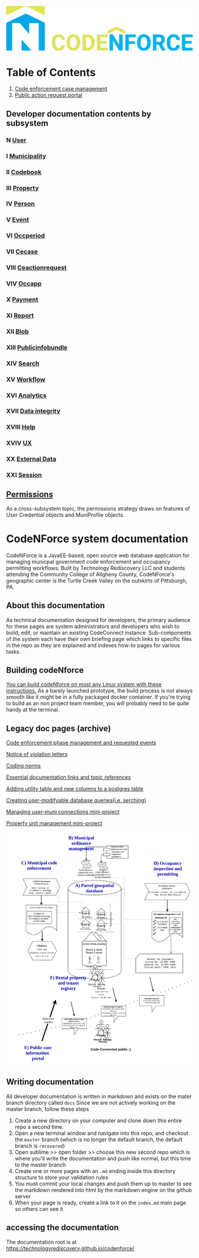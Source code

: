 ![codeNforce logo](img/Logo-N_public.png)

# Table of Contents

1. [Code enforcement case management](case/casescreen.md)
2. [Public action request portal](public/cears.md)


## Developer documentation contents by subsystem

### N [User](ss_User.md)
### I [Municipality](ss_Municipality.md)
### II [Codebook](ss_Codebook.md)
### III [Property](ss_Property.md)
### IV [Person](ss_Person.md)
### V [Event](ss_Event.md)
### VI [Occperiod](ss_Occperiod.md)
### VII [Cecase](ss_Cecase.md)
### VIII [Ceactionrequest](ss_Ceactionrequest.md)
### VIV [Occapp](ss_Occapp.md)
### X [Payment](ss_Payment.md)
### XI [Report](ss_Report.md)
### XII [Blob](ss_Blob.md)
### XIII [Publicinfobundle](ss_Publicinfobundle.md)
### XIV [Search](ss_Search.md)
### XV [Workflow](ss_Workflow.md)
### XVI [Analytics](ss_analytics.md)
### XVII [Data integrity](ss_dataintegrity.md)
### XVIII [Help](ss_help.md)
### XVIV [UX](ss_ux.md)
### XX [External Data](ss_externaldata.md)
### XXI [Session](ss_session.md)

## [Permissions](permissions.md)
As a cross-subsystem topic, the permissions strategy draws on features of User Credential objects and MuniProfile objects.


# CodeNForce system documentation
CodeNForce is a JavaEE-based, open source web database application for managing municpal government code enforcement and occupancy permitting workflows. Built by Technology Rediscovery LLC and students attending the Community College of Allgheny County, CodeNForce's geographic center is the Turtle Creek Valley on the outskirts of Pittsburgh, PA.

## About this documentation
As technical documentation designed for developers, the primary audience for these pages are system administrators and developers who wish to build, edit, or maintain an existing CodeConnect instance. Sub-components of the system each have their own briefing page which links to specific files in the repo as they are explained and indexes how-to pages for various tasks. 

## Building codeNforce
[You can build codeNforce on most any Linux system with these instructions.](buildingcc/buildsteps.md) As a barely launched prototype, the build process is not always smooth like it might be in a fully packaged docker container. If you're trying to build as an non project team member, you will probably need to be quite handy at the terminal.

## Legacy doc pages (archive)

[Code enforcement phase management and requested events](cecasephases.md)

[Notice of violation letters](novs.md)

[Coding norms](codingNorms.md)

[Essential documentation links and topic references](references.md)

[Adding utility table and new columns to a postgres table](pg-add-table-columns.md)

[Creating user-modifyable database queries(i.e. serching)](searching.md)

[Managing user-muni connections mini-project](muni-user-project.md)

[Property unit management mini-project](property-unit-mini-project.md)

![CodeConnect system components](img/ccoverview.jpg)

## Writing documentation
All developer documentation is written in markdown and exists on the mater branch directory called `docs` Since we are not actively working on the master branch, follow these steps
1. Create a new directory on your computer and clone down this entire repo a second time.
2. Open a new terminal window and navigate into this repo, and checkout the `master` branch (which is no longer the default branch, the default branch is `recovered`)
3. Open sublime >> open folder >> choose this new second repo which is where you'll write the documentation and push like normal, but this time to the master branch
4. Create one or more pages with an `.md` ending inside this directory structure to store your validation rules
5. You  must commit your local changes and push them up to master to see the markdown rendered into html by the markdown engine on the github server
6. When your page is ready, create a link to it on the `index.md` main page so others can see it

## accessing the documentation
The documentation root is at 
https://technologyrediscovery.github.io/codenforce/

